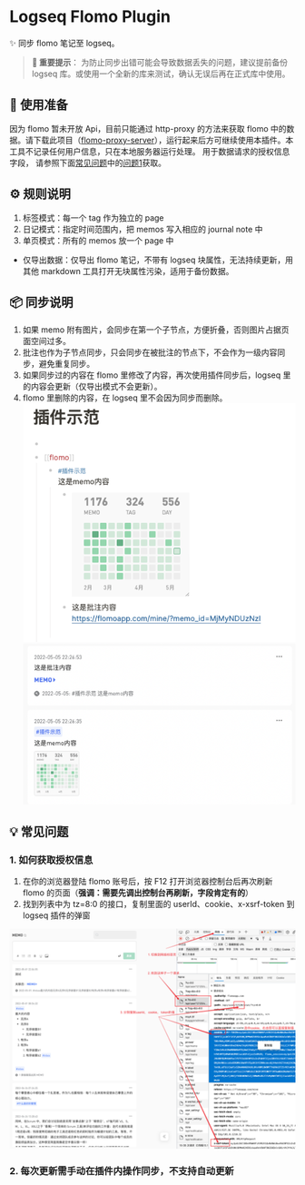 # Logseq Flomo Plugin

✨ 同步 flomo 笔记至 logseq。

> **🚦 重要提示**：
> 为防止同步出错可能会导致数据丢失的问题，建议提前备份 logseq 库。或使用一个全新的库来测试，确认无误后再在正式库中使用。

## 🔨 使用准备

因为 flomo 暂未开放 Api，目前只能通过 http-proxy 的方法来获取 flomo 中的数据。请下载此项目（[flomo-proxy-server](https://github.com/swiftwind0405/flomo-proxy-server/releases)），运行起来后方可继续使用本插件。本工具不记录任何用户信息，只在本地服务器运行处理。
用于数据请求的授权信息字段， 请参照下面[常见问题](#-常见问题)中的[问题1](#1-%E5%A6%82%E4%BD%95%E8%8E%B7%E5%8F%96%E6%8E%88%E6%9D%83%E4%BF%A1%E6%81%AF)获取。
## ⚙️ 规则说明
1.  标签模式：每一个 tag 作为独立的 page
2.  日记模式：指定时间范围内，把 memos 写入相应的 journal note 中
3.  单页模式：所有的 memos 放一个 page 中
                
- 仅导出数据：仅导出 flomo 笔记，不带有 logseq 块属性，无法持续更新，用其他 markdown 工具打开无块属性污染，适用于备份数据。
## 📦 同步说明

1. 如果 memo 附有图片，会同步在第一个子节点，方便折叠，否则图片占据页面空间过多。
2. 批注也作为子节点同步，只会同步在被批注的节点下，不会作为一级内容同步，避免重复同步。
3. 如果同步过的内容在 flomo 里修改了内容，再次使用插件同步后，logseq 里的内容会更新（仅导出模式不会更新）。
4. flomo 里删除的内容，在 logseq 里不会因为同步而删除。
![image](./src/assets/example.png)
![image](./src//assets/example2.png)

## 💡 常见问题

### 1. 如何获取授权信息

1. 在你的浏览器登陆 flomo 账号后，按 F12 打开浏览器控制台后再次刷新 flomo 的页面（**强调：需要先调出控制台再刷新，字段肯定有的**）
2. 找到列表中为 tz=8:0 的接口，复制里面的 userId、cookie、x-xsrf-token 到 logseq 插件的弹窗

![image](./src/assets/getCookie.png)

### 2. 每次更新需手动在插件内操作同步，不支持自动更新
